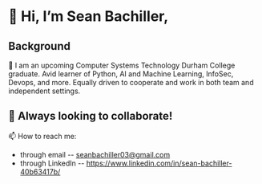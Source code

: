 # 👋 Hi, I’m Sean Bachiller, 
## Background
🌱 I am an upcoming Computer Systems Technology Durham College graduate. Avid learner of Python, AI and Machine Learning, InfoSec, Devops, and more. Equally driven to cooperate and work in both team and independent settings.
## 📲 Always looking to collaborate!
📫 How to reach me: 
- through email -- seanbachiller03@gmail.com
- through LinkedIn -- https://www.linkedin.com/in/sean-bachiller-40b63417b/
